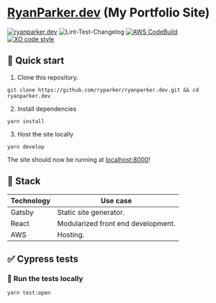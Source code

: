 # [RyanParker.dev](https://ryanparker.dev) (My Portfolio Site)

[![ryanparker.dev](https://img.shields.io/endpoint?url=https://dashboard.cypress.io/badge/simple/w1th9x/main&style=flat&logo=cypress)](https://dashboard.cypress.io/projects/w1th9x/runs)
![Lint-Test-Changelog](https://github.com/ryparker/ryanparker.dev/workflows/Lint-Test-Changelog/badge.svg)
[![AWS CodeBuild](https://codebuild.us-east-1.amazonaws.com/badges?uuid=eyJlbmNyeXB0ZWREYXRhIjoiTCtZaTR5VitTWFRXeGVyVVV5NDl1Yzk5VFA2ZFl6MkJnejVEeDlmZXJxcW5JbFR1Y2xPU21ScmJxNytmanBBc3I3amRubXJuL1kvRjVBbm94Yld1N2JvPSIsIml2UGFyYW1ldGVyU3BlYyI6IkNHT0ZFZjhuUllwQlF4UnAiLCJtYXRlcmlhbFNldFNlcmlhbCI6MX0%3D&branch=main)](https://codebuild.us-east-1.amazonaws.com/badges?uuid=eyJlbmNyeXB0ZWREYXRhIjoiTCtZaTR5VitTWFRXeGVyVVV5NDl1Yzk5VFA2ZFl6MkJnejVEeDlmZXJxcW5JbFR1Y2xPU21ScmJxNytmanBBc3I3amRubXJuL1kvRjVBbm94Yld1N2JvPSIsIml2UGFyYW1ldGVyU3BlYyI6IkNHT0ZFZjhuUllwQlF4UnAiLCJtYXRlcmlhbFNldFNlcmlhbCI6MX0%3D&branch=main)
[![XO code style](https://img.shields.io/badge/code_style-XO-5ed9c7.svg)](https://github.com/xojs/xo)

## :rocket: Quick start

1. Clone this repository.

```shell
git clone https://github.com/ryparker/ryanparker.dev.git && cd ryanparker.dev
```

2. Install dependencies

```shell
yarn install
```

3. Host the site locally

```shell
yarn develop
```

The site should now be running at [localhost:8000](http://localhost:8000)!

## :pancakes: Stack

| Technology | Use case                           |
| ---------- | ---------------------------------- |
| Gatsby     | Static site generator.             |
| React      | Modularized front end development. |
| AWS        | Hosting.                           |

## :white_check_mark: Cypress tests

<!-- <details>
  <summary>Demo of test run</summary>

  ![Cypress demo](cypress-demo.gif)

</details> -->

### :rocket: Run the tests locally

```shell
yarn test:open
```
